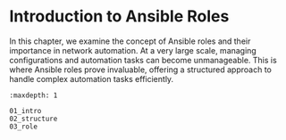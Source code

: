 # Introduction to Ansible Roles

In this chapter, we examine the concept of Ansible roles and their importance in network automation. At a very large scale, managing configurations and automation tasks can become unmanageable. This is where Ansible roles prove invaluable, offering a structured approach to handle complex automation tasks efficiently.



```{toctree}
:maxdepth: 1

01_intro
02_structure
03_role
```